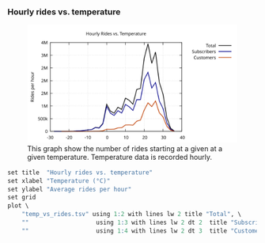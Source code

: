 ### Hourly rides vs. temperature

<figure class="float-right">
  <a href="../images/Hourly_Rides_vs_Temp.svg" target="_blank" title="Select image to open full sized chart">
  <img src="../images/Hourly_Rides_vs_Temp.svg" alt="A Graph showing the total rides per hour vs temperature, with lines for total rides, subscriber rides and Customer rides.">
  </a>
  <figcaption>
  This graph show the number of rides starting at a given at a given temperature.  Temperature data is recorded hourly.
  </figcaption>
</figure>



```R
set title  "Hourly rides vs. temperature"
set xlabel "Temperature (°C)"
set ylabel "Average rides per hour"
set grid
plot \
    "temp_vs_rides.tsv" using 1:2 with lines lw 2 title "Total", \
    ""                   using 1:3 with lines lw 2 dt 2  title "Subscribers", \
    ""                   using 1:4 with lines lw 2 dt 3  title "Customers"
```
